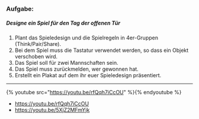 ### Aufgabe:
##### Designe ein Spiel für den Tag der offenen Tür
1. Plant das Spieledesign und die Spielregeln in 4er-Gruppen (Think/Pair/Share).
2. Bei dem Spiel muss die Tastatur verwendet werden, so dass ein Objekt verschoben wird.
3. Das Spiel soll für zwei Mannschaften sein.
4. Das Spiel muss zurückmelden, wer gewonnen hat.
5. Erstellt ein Plakat auf dem ihr euer Spieledesign präsentiert.
---

{% youtube src="https://youtu.be/rfQqh7iCcOU" %}{% endyoutube %}

* https://youtu.be/rfQqh7iCcOU
* https://youtu.be/5XjZ2MFmYjk